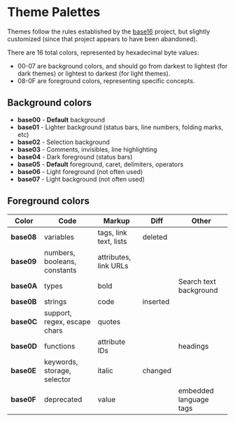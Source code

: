 # Theme Palettes

Themes follow the rules established by the [base16](http://chriskempson.com/projects/base16/) project, but slightly customized (since that project appears to have been abandoned).

There are 16 total colors, represented by hexadecimal byte values:

- 00-07 are background colors, and should go from darkest to lightest (for dark themes) or lightest to darkest (for light themes).
- 08-0F are foreground colors, representing specific concepts.

## Background colors

- **base00** - **Default** background
- **base01** - Lighter background (status bars, line numbers, folding marks, etc)
- **base02** - Selection background
- **base03** - Comments, invisibles, line highlighting
- **base04** - Dark foreground (status bars)
- **base05** - **Default** foreground, caret, delimiters, operators
- **base06** - Light foreground (not often used)
- **base07** - Light background (not often used)

## Foreground colors

| Color      | Code                         | Markup                 | Diff     | Other                  |
| ---------- | ---------------------------- | ---------------------- | -------- | ---------------------- |
| **base08** | variables                    | tags, link text, lists | deleted  |                        |
| **base09** | numbers, booleans, constants | attributes, link URLs  |          |                        |
| **base0A** | types                        | bold                   |          | Search text background |
| **base0B** | strings                      | code                   | inserted |                        |
| **base0C** | support, regex, escape chars | quotes                 |          |                        |
| **base0D** | functions                    | attribute IDs          |          | headings               |
| **base0E** | keywords, storage, selector  | italic                 | changed  |                        |
| **base0F** | deprecated                   | value                  |          | embedded language tags |
